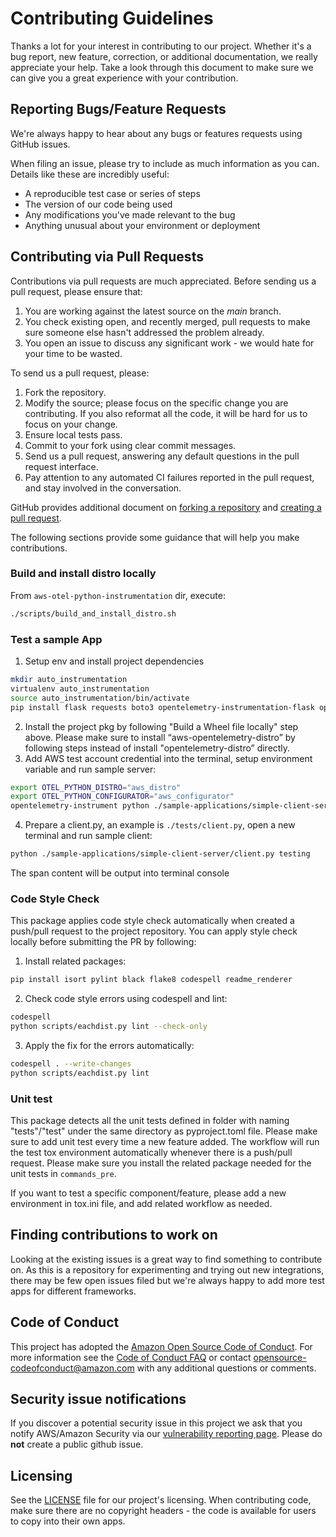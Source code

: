 # Contributing Guidelines 

Thanks a lot for your interest in contributing to our project. Whether it's a bug report, new feature, correction, or additional
documentation, we really appreciate your help. Take a look through this document to make sure we can give you a great
experience with your contribution.


## Reporting Bugs/Feature Requests

We're always happy to hear about any bugs or features requests using GitHub issues.

When filing an issue, please try to include as much information as you can. Details like these are incredibly useful:

* A reproducible test case or series of steps
* The version of our code being used
* Any modifications you've made relevant to the bug
* Anything unusual about your environment or deployment


## Contributing via Pull Requests
Contributions via pull requests are much appreciated. Before sending us a pull request, please ensure that:

1. You are working against the latest source on the *main* branch.
2. You check existing open, and recently merged, pull requests to make sure someone else hasn't addressed the problem already.
3. You open an issue to discuss any significant work - we would hate for your time to be wasted.

To send us a pull request, please:

1. Fork the repository.
2. Modify the source; please focus on the specific change you are contributing. If you also reformat all the code, it will be hard for us to focus on your change.
3. Ensure local tests pass.
4. Commit to your fork using clear commit messages.
5. Send us a pull request, answering any default questions in the pull request interface.
6. Pay attention to any automated CI failures reported in the pull request, and stay involved in the conversation.

GitHub provides additional document on [forking a repository](https://help.github.com/articles/fork-a-repo/) and
[creating a pull request](https://help.github.com/articles/creating-a-pull-request/).

The following sections provide some guidance that will help you make contributions.

### Build and install distro locally
From `aws-otel-python-instrumentation` dir, execute:
```sh
./scripts/build_and_install_distro.sh
```

### Test a sample App
1. Setup env and install project dependencies
```sh
mkdir auto_instrumentation
virtualenv auto_instrumentation
source auto_instrumentation/bin/activate
pip install flask requests boto3 opentelemetry-instrumentation-flask opentelemetry-instrumentation-botocore opentelemetry-instrumentation
```
2. Install the project pkg by following "Build a Wheel file locally" step above. Please make sure to install “aws-opentelemetry-distro” by following steps instead of install "opentelemetry-distro” directly.
3. Add AWS test account credential into the terminal, setup environment variable and run sample server:
```sh
export OTEL_PYTHON_DISTRO="aws_distro"
export OTEL_PYTHON_CONFIGURATOR="aws_configurator"
opentelemetry-instrument python ./sample-applications/simple-client-server/server_automatic_s3client.py
```
4. Prepare a client.py, an example is `./tests/client.py`, open a new terminal and run sample client:
```sh
python ./sample-applications/simple-client-server/client.py testing
```
The span content will be output into terminal console

### Code Style Check

This package applies code style check automatically when created a push/pull request to the project repository. You can apply style check locally before submitting the PR by following:
1. Install related packages:
```sh
pip install isort pylint black flake8 codespell readme_renderer
```
2. Check code style errors using codespell and lint:
```sh
codespell
python scripts/eachdist.py lint --check-only
```
3. Apply the fix for the errors automatically:
```sh
codespell . --write-changes
python scripts/eachdist.py lint
```

### Unit test
This package detects all the unit tests defined in folder with naming "tests"/"test" under the same directory as pyproject.toml file. Please make sure to add unit test every time a new feature added.
The workflow will run the test tox environment automatically whenever there is a push/pull request. Please make sure you install the related package needed for the unit tests in `commands_pre`.

If you want to test a specific component/feature, please add a new environment in tox.ini file, and add related workflow as needed.


## Finding contributions to work on
Looking at the existing issues is a great way to find something to contribute on. As this is a repository for experimenting
and trying out new integrations, there may be few open issues filed but we're always happy to add more test apps for
different frameworks.


## Code of Conduct
This project has adopted the [Amazon Open Source Code of Conduct](https://aws.github.io/code-of-conduct).
For more information see the [Code of Conduct FAQ](https://aws.github.io/code-of-conduct-faq) or contact
opensource-codeofconduct@amazon.com with any additional questions or comments.


## Security issue notifications
If you discover a potential security issue in this project we ask that you notify AWS/Amazon Security via our [vulnerability reporting page](http://aws.amazon.com/security/vulnerability-reporting/). Please do **not** create a public github issue.


## Licensing

See the [LICENSE](LICENSE) file for our project's licensing. When contributing code, make sure there are no copyright
headers - the code is available for users to copy into their own apps.
